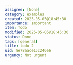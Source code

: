 ```yaml
---
assignee: [None]
category: examples
created: 2025-05-05@18:45:30
importance: Important
item: Todo
modified: 2025-05-05@18:45:30
status: Done
tags: [general]
title: todo 2
uid: 8e78aace16c246e6
urgency: Not urgent
---
```


